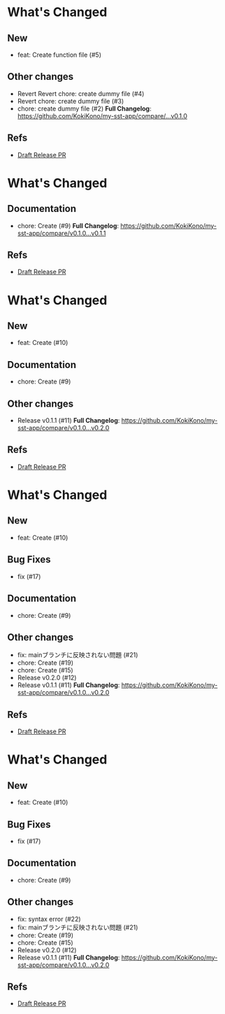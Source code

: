 
# What's Changed
## New

- feat: Create function file (#5)

## Other changes

- Revert Revert chore: create dummy file (#4)
- Revert chore: create dummy file (#3)
- chore: create dummy file (#2)
**Full Changelog**: https://github.com/KokiKono/my-sst-app/compare/...v0.1.0

## Refs
- [Draft Release PR](https://github.com/KokiKono/my-sst-app/releases/tag/untagged-e65f0a816da3e5b377b0)

<!-- draft_release_id=95277543 -->

# What's Changed
## Documentation

- chore: Create (#9)
**Full Changelog**: https://github.com/KokiKono/my-sst-app/compare/v0.1.0...v0.1.1

## Refs
- [Draft Release PR](https://github.com/KokiKono/my-sst-app/releases/tag/untagged-3df03f9a975b5ef380d8)

<!-- draft_release_id=95334171 -->

# What's Changed
## New

- feat: Create (#10)

## Documentation

- chore: Create (#9)

## Other changes

- Release v0.1.1 (#11)
**Full Changelog**: https://github.com/KokiKono/my-sst-app/compare/v0.1.0...v0.2.0

## Refs
- [Draft Release PR](https://github.com/KokiKono/my-sst-app/releases/tag/untagged-6b245656998a1a72f7c4)

<!-- draft_release_id=95334171 -->

# What's Changed
## New

- feat: Create (#10)

## Bug Fixes

- fix (#17)

## Documentation

- chore: Create (#9)

## Other changes

- fix: mainブランチに反映されない問題 (#21)
- chore: Create (#19)
- chore: Create (#15)
- Release v0.2.0 (#12)
- Release v0.1.1 (#11)
**Full Changelog**: https://github.com/KokiKono/my-sst-app/compare/v0.1.0...v0.2.0

## Refs
- [Draft Release PR](https://github.com/KokiKono/my-sst-app/releases/tag/untagged-0444737387390b5be7d1)

<!-- draft_release_id=95334488 -->

# What's Changed
## New

- feat: Create (#10)

## Bug Fixes

- fix (#17)

## Documentation

- chore: Create (#9)

## Other changes

- fix: syntax error (#22)
- fix: mainブランチに反映されない問題 (#21)
- chore: Create (#19)
- chore: Create (#15)
- Release v0.2.0 (#12)
- Release v0.1.1 (#11)
**Full Changelog**: https://github.com/KokiKono/my-sst-app/compare/v0.1.0...v0.2.0

## Refs
- [Draft Release PR](https://github.com/KokiKono/my-sst-app/releases/tag/untagged-e099df611d80f9be6e64)

<!-- draft_release_id=95334488 -->
